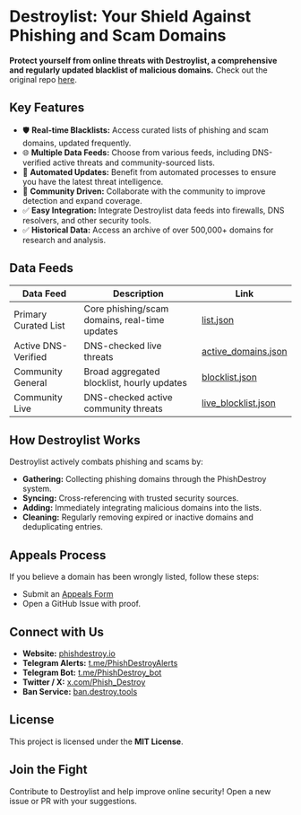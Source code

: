# Destroylist: Your Shield Against Phishing and Scam Domains

**Protect yourself from online threats with Destroylist, a comprehensive and regularly updated blacklist of malicious domains.** Check out the original repo [here](https://github.com/phishdestroy/destroylist).

## Key Features

*   🛡️ **Real-time Blacklists:** Access curated lists of phishing and scam domains, updated frequently.
*   🌐 **Multiple Data Feeds:** Choose from various feeds, including DNS-verified active threats and community-sourced lists.
*   🤖 **Automated Updates:** Benefit from automated processes to ensure you have the latest threat intelligence.
*   🤝 **Community Driven:** Collaborate with the community to improve detection and expand coverage.
*   ✅ **Easy Integration:** Integrate Destroylist data feeds into firewalls, DNS resolvers, and other security tools.
*   ✅ **Historical Data:** Access an archive of over 500,000+ domains for research and analysis.

## Data Feeds

| Data Feed              | Description                                  | Link                                                                                  |
| ---------------------- | -------------------------------------------- | ------------------------------------------------------------------------------------- |
| Primary Curated List   | Core phishing/scam domains, real-time updates | [list.json](https://github.com/phishdestroy/destroylist/raw/main/list.json)           |
| Active DNS-Verified    | DNS-checked live threats                     | [active\_domains.json](https://github.com/phishdestroy/destroylist/raw/main/dns/active_domains.json) |
| Community General      | Broad aggregated blocklist, hourly updates   | [blocklist.json](https://github.com/phishdestroy/destroylist/raw/main/community/blocklist.json) |
| Community Live         | DNS-checked active community threats         | [live\_blocklist.json](https://github.com/phishdestroy/destroylist/raw/main/community/live_blocklist.json) |

## How Destroylist Works

Destroylist actively combats phishing and scams by:

*   **Gathering:** Collecting phishing domains through the PhishDestroy system.
*   **Syncing:** Cross-referencing with trusted security sources.
*   **Adding:** Immediately integrating malicious domains into the lists.
*   **Cleaning:** Regularly removing expired or inactive domains and deduplicating entries.

## Appeals Process

If you believe a domain has been wrongly listed, follow these steps:

*   Submit an [Appeals Form](https://phishdestroy.io/appeals/)
*   Open a GitHub Issue with proof.

## Connect with Us

*   **Website:** [phishdestroy.io](https://phishdestroy.io)
*   **Telegram Alerts:** [t.me/PhishDestroyAlerts](https://t.me/PhishDestroyAlerts)
*   **Telegram Bot:** [t.me/PhishDestroy_bot](https://t.me/PhishDestroy_bot)
*   **Twitter / X:** [x.com/Phish_Destroy](https://x.com/Phish_Destroy)
*   **Ban Service:** [ban.destroy.tools](https://ban.destroy.tools)

## License

This project is licensed under the **MIT License**.

## Join the Fight

Contribute to Destroylist and help improve online security! Open a new issue or PR with your suggestions.